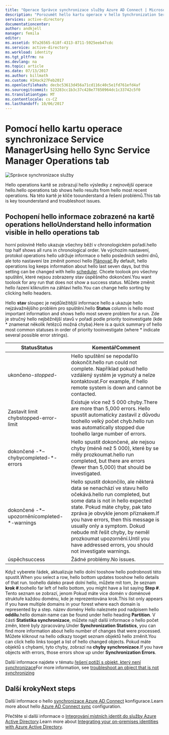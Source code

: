 ```yaml
---
title: "Operace Správce synchronizace služby Azure AD Connect | Microsoft Docs"
description: "Porozumět hello kartu operace v hello Synchronization Service Manager pro Azure AD Connect."
services: active-directory
documentationcenter: 
author: andkjell
manager: femila
editor: 
ms.assetid: 97a26565-618f-4313-8711-5925eeb47cdc
ms.service: active-directory
ms.workload: identity
ms.tgt_pltfrm: na
ms.devlang: na
ms.topic: article
ms.date: 07/13/2017
ms.author: billmath
ms.custom: H1Hack27Feb2017
ms.openlocfilehash: decbc53613d456a71cd116c40c5e1fd761efd4af
ms.sourcegitcommit: 523283cc1b3c37c428e77850964dc1c33742c5f0
ms.translationtype: MT
ms.contentlocale: cs-CZ
ms.lasthandoff: 10/06/2017
---
```

# <a name="using-hello-sync-service-manager-operations-tab"></a><span data-ttu-id="90f75-103">Pomocí hello kartu operace synchronizace Service Manager</span><span class="sxs-lookup"><span data-stu-id="90f75-103">Using hello Sync Service Manager Operations tab</span></span>

![Správce synchronizace služby](./media/active-directory-aadconnectsync-service-manager-ui/operations.png)

<span data-ttu-id="90f75-105">Hello operations kartě se zobrazují hello výsledky z nejnovější operace hello.</span><span class="sxs-lookup"><span data-stu-id="90f75-105">hello operations tab shows hello results from hello most recent operations.</span></span> <span data-ttu-id="90f75-106">Na této kartě je klíče toounderstand a řešení problémů.</span><span class="sxs-lookup"><span data-stu-id="90f75-106">This tab is key toounderstand and troubleshoot issues.</span></span>

## <a name="understand-hello-information-visible-in-hello-operations-tab"></a><span data-ttu-id="90f75-107">Pochopení hello informace zobrazené na kartě operations hello</span><span class="sxs-lookup"><span data-stu-id="90f75-107">Understand hello information visible in hello operations tab</span></span>
<span data-ttu-id="90f75-108">horní polovině Hello ukazuje všechny běží v chronologickém pořadí.</span><span class="sxs-lookup"><span data-stu-id="90f75-108">hello top half shows all runs in chronological order.</span></span> <span data-ttu-id="90f75-109">Ve výchozím nastavení, protokol operations hello udržuje informace o hello posledních sedmi dnů, ale toto nastavení lze změnit pomocí hello [Plánovač](active-directory-aadconnectsync-feature-scheduler.md).</span><span class="sxs-lookup"><span data-stu-id="90f75-109">By default, hello operations log keeps information about hello last seven days, but this setting can be changed with hello [scheduler](active-directory-aadconnectsync-feature-scheduler.md).</span></span> <span data-ttu-id="90f75-110">Chcete toolook pro všechny spuštění, které nejsou zobrazeny stav úspěšného dokončení.</span><span class="sxs-lookup"><span data-stu-id="90f75-110">You want toolook for any run that does not show a success status.</span></span> <span data-ttu-id="90f75-111">Můžete změnit hello řazení kliknutím na záhlaví hello.</span><span class="sxs-lookup"><span data-stu-id="90f75-111">You can change hello sorting by clicking hello headers.</span></span>

<span data-ttu-id="90f75-112">Hello **stav** sloupec je nejdůležitější informace hello a ukazuje hello nejzávažnějšího problém pro spuštění.</span><span class="sxs-lookup"><span data-stu-id="90f75-112">hello **Status** column is hello most important information and shows hello most severe problem for a run.</span></span> <span data-ttu-id="90f75-113">Zde je stručný hello nejběžnější stavů v pořadí podle priority tooinvestigate (kde * znamenat několik řetězců možná chyba).</span><span class="sxs-lookup"><span data-stu-id="90f75-113">Here is a quick summary of hello most common statuses in order of priority tooinvestigate (where * indicate several possible error strings).</span></span>

| <span data-ttu-id="90f75-114">Status</span><span class="sxs-lookup"><span data-stu-id="90f75-114">Status</span></span> | <span data-ttu-id="90f75-115">Komentář</span><span class="sxs-lookup"><span data-stu-id="90f75-115">Comment</span></span> |
| --- | --- |
| <span data-ttu-id="90f75-116">ukončeno-*</span><span class="sxs-lookup"><span data-stu-id="90f75-116">stopped-*</span></span> |<span data-ttu-id="90f75-117">Hello spuštění se nepodařilo dokončit.</span><span class="sxs-lookup"><span data-stu-id="90f75-117">hello run could not complete.</span></span> <span data-ttu-id="90f75-118">Například pokud hello vzdálený systém je vypnutý a nelze kontaktovat.</span><span class="sxs-lookup"><span data-stu-id="90f75-118">For example, if hello remote system is down and cannot be contacted.</span></span> |
| <span data-ttu-id="90f75-119">Zastavit limit chyb</span><span class="sxs-lookup"><span data-stu-id="90f75-119">stopped-error-limit</span></span> |<span data-ttu-id="90f75-120">Existuje více než 5 000 chyby.</span><span class="sxs-lookup"><span data-stu-id="90f75-120">There are more than 5,000 errors.</span></span> <span data-ttu-id="90f75-121">Hello spustit automaticky zastavil z důvodu toohello velký počet chyb.</span><span class="sxs-lookup"><span data-stu-id="90f75-121">hello run was automatically stopped due toohello large number of errors.</span></span> |
| <span data-ttu-id="90f75-122">dokončené -\*– chyby</span><span class="sxs-lookup"><span data-stu-id="90f75-122">completed-\*-errors</span></span> |<span data-ttu-id="90f75-123">Hello spustit dokončené, ale nejsou chyby (méně než 5 000), které by se měly prozkoumat.</span><span class="sxs-lookup"><span data-stu-id="90f75-123">hello run completed, but there are errors (fewer than 5,000) that should be investigated.</span></span> |
| <span data-ttu-id="90f75-124">dokončené -\*– upozornění</span><span class="sxs-lookup"><span data-stu-id="90f75-124">completed-\*-warnings</span></span> |<span data-ttu-id="90f75-125">Hello spustit dokončilo, ale některá data se nenachází ve stavu hello očekává.</span><span class="sxs-lookup"><span data-stu-id="90f75-125">hello run completed, but some data is not in hello expected state.</span></span> <span data-ttu-id="90f75-126">Pokud máte chyby, pak tato zpráva je obvykle jenom příznakem.</span><span class="sxs-lookup"><span data-stu-id="90f75-126">If you have errors, then this message is usually only a symptom.</span></span> <span data-ttu-id="90f75-127">Dokud nebude mít řešit chyby, by neměl prozkoumat upozornění.</span><span class="sxs-lookup"><span data-stu-id="90f75-127">Until you have addressed errors, you should not investigate warnings.</span></span> |
| <span data-ttu-id="90f75-128">úspěch</span><span class="sxs-lookup"><span data-stu-id="90f75-128">success</span></span> |<span data-ttu-id="90f75-129">Žádné problémy.</span><span class="sxs-lookup"><span data-stu-id="90f75-129">No issues.</span></span> |

<span data-ttu-id="90f75-130">Když vyberete řádek, aktualizuje hello dolní tooshow hello podrobnosti této spustit.</span><span class="sxs-lookup"><span data-stu-id="90f75-130">When you select a row, hello bottom updates tooshow hello details of that run.</span></span> <span data-ttu-id="90f75-131">toohello daleko pravé dolní hello, můžete mít tom, že seznam **krok #**.</span><span class="sxs-lookup"><span data-stu-id="90f75-131">toohello far left of hello bottom, you might have a list saying **Step #**.</span></span> <span data-ttu-id="90f75-132">Tento seznam se zobrazí, jenom Pokud máte více domén v doménové struktuře každou doménu, kde je reprezentována krok.</span><span class="sxs-lookup"><span data-stu-id="90f75-132">This list only appears if you have multiple domains in your forest where each domain is represented by a step.</span></span> <span data-ttu-id="90f75-133">název domény Hello naleznete pod nadpisem hello **oddílu**.</span><span class="sxs-lookup"><span data-stu-id="90f75-133">hello domain name can be found under hello heading **Partition**.</span></span> <span data-ttu-id="90f75-134">V části **Statistika synchronizace**, můžete najít další informace o hello počet změn, které byly zpracovány.</span><span class="sxs-lookup"><span data-stu-id="90f75-134">Under **Synchronization Statistics**, you can find more information about hello number of changes that were processed.</span></span> <span data-ttu-id="90f75-135">Můžete kliknout na hello odkazy tooget seznam objektů hello změnit.</span><span class="sxs-lookup"><span data-stu-id="90f75-135">You can click hello links tooget a list of hello changed objects.</span></span> <span data-ttu-id="90f75-136">Pokud máte objektů s chybami, tyto chyby, zobrazí na **chyby synchronizace**.</span><span class="sxs-lookup"><span data-stu-id="90f75-136">If you have objects with errors, those errors show up under **Synchronization Errors**.</span></span>

<span data-ttu-id="90f75-137">Další informace najdete v tématu [řešení potíží s objekt, který není synchronizace](active-directory-aadconnectsync-troubleshoot-object-not-syncing.md)</span><span class="sxs-lookup"><span data-stu-id="90f75-137">For more information, see [troubleshoot an object that is not synchronizing](active-directory-aadconnectsync-troubleshoot-object-not-syncing.md)</span></span>

## <a name="next-steps"></a><span data-ttu-id="90f75-138">Další kroky</span><span class="sxs-lookup"><span data-stu-id="90f75-138">Next steps</span></span>
<span data-ttu-id="90f75-139">Další informace o hello [synchronizace Azure AD Connect](active-directory-aadconnectsync-whatis.md) konfigurace.</span><span class="sxs-lookup"><span data-stu-id="90f75-139">Learn more about hello [Azure AD Connect sync](active-directory-aadconnectsync-whatis.md) configuration.</span></span>

<span data-ttu-id="90f75-140">Přečtěte si další informace o [Integrování místních identit do služby Azure Active Directory](active-directory-aadconnect.md).</span><span class="sxs-lookup"><span data-stu-id="90f75-140">Learn more about [Integrating your on-premises identities with Azure Active Directory](active-directory-aadconnect.md).</span></span>
